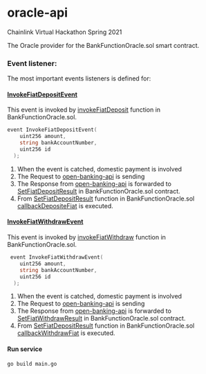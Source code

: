 # oracle-api

Chainlink Virtual Hackathon Spring 2021

The Oracle provider for the BankFunctionOracle.sol smart contract.

### Event listener:
The most important events listeners is defined for:

#### [InvokeFiatDepositEvent](https://github.com/aquaprotocol/smart-contract/blob/a2ab5b59a261337ab4536362d3c5af4fe8ae77a1/BankFunctionOracle.sol#L10)
This event is invoked by [invokeFiatDeposit](https://github.com/aquaprotocol/smart-contract/blob/a2ab5b59a261337ab4536362d3c5af4fe8ae77a1/BankFunctionOracle.sol#L34) function in BankFunctionOracle.sol.

```go
event InvokeFiatDepositEvent(
    uint256 amount,
    string bankAccountNumber,
    uint256 id
  );
  ```
  1. When the event is catched, domestic payment is involved
  2. The Request to [open-banking-api](https://github.com/aquaprotocol/open-banking-api) is sending
  3. The Response from [open-banking-api](https://github.com/aquaprotocol/open-banking-api) is forwarded to [SetFiatDepositResult](https://github.com/aquaprotocol/smart-contract/blob/a2ab5b59a261337ab4536362d3c5af4fe8ae77a1/BankFunctionOracle.sol#L56) in BankFunctionOracle.sol contract.
  4. From [SetFiatDepositResult](https://github.com/aquaprotocol/smart-contract/blob/a2ab5b59a261337ab4536362d3c5af4fe8ae77a1/BankFunctionOracle.sol#L56) function in BankFunctionOracle.sol [callbackDepositeFiat](https://github.com/aquaprotocol/smart-contract/blob/a2ab5b59a261337ab4536362d3c5af4fe8ae77a1/BankFunctionOracle.sol#L65) is executed.
 

#### [InvokeFiatWithdrawEvent](https://github.com/aquaprotocol/smart-contract/blob/a2ab5b59a261337ab4536362d3c5af4fe8ae77a1/BankFunctionOracle.sol#L16)
This event is invoked by [invokeFiatWithdraw](https://github.com/aquaprotocol/smart-contract/blob/a2ab5b59a261337ab4536362d3c5af4fe8ae77a1/BankFunctionOracle.sol#L45) function in BankFunctionOracle.sol.

```go
 event InvokeFiatWithdrawEvent(
    uint256 amount,
    string bankAccountNumber,
    uint256 id
  );
  ```
  1. When the event is catched, domestic payment is involved
  2. The Request to [open-banking-api](https://github.com/aquaprotocol/open-banking-api) is sending
  3. The Response from [open-banking-api](https://github.com/aquaprotocol/open-banking-api) is forwarded to [SetFiatWithdrawResult](https://github.com/aquaprotocol/smart-contract/blob/a2ab5b59a261337ab4536362d3c5af4fe8ae77a1/BankFunctionOracle.sol#L69) in BankFunctionOracle.sol contract.
  4. From [SetFiatDepositResult](https://github.com/aquaprotocol/smart-contract/blob/a2ab5b59a261337ab4536362d3c5af4fe8ae77a1/BankFunctionOracle.sol#L69) function in BankFunctionOracle.sol [callbackWithdrawFiat](https://github.com/aquaprotocol/smart-contract/blob/a2ab5b59a261337ab4536362d3c5af4fe8ae77a1/BankFunctionOracle.sol#L78) is executed.

#### Run service
`go build main.go`

